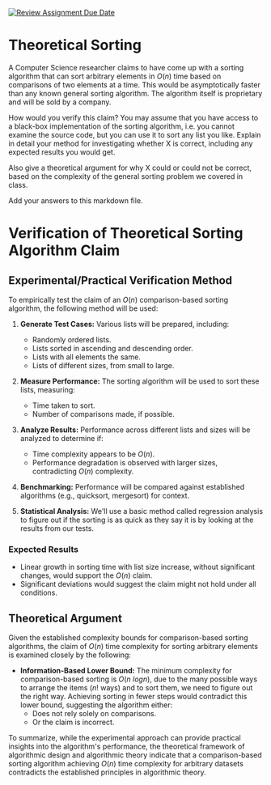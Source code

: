 [![Review Assignment Due Date](https://classroom.github.com/assets/deadline-readme-button-24ddc0f5d75046c5622901739e7c5dd533143b0c8e959d652212380cedb1ea36.svg)](https://classroom.github.com/a/9YUeXH71)
# Theoretical Sorting

A Computer Science researcher claims to have come up with a sorting algorithm
that can sort arbitrary elements in $O(n)$ time based on comparisons of two
elements at a time. This would be asymptotically faster than any known general
sorting algorithm. The algorithm itself is proprietary and will be sold by a
company.

How would you verify this claim? You may assume that you have access to a
black-box implementation of the sorting algorithm, i.e. you cannot examine the
source code, but you can use it to sort any list you like. Explain in detail
your method for investigating whether X is correct, including any expected
results you would get.

Also give a theoretical argument for why X could or could not be correct, based
on the complexity of the general sorting problem we covered in class.

Add your answers to this markdown file.

# Verification of Theoretical Sorting Algorithm Claim

## Experimental/Practical Verification Method

To empirically test the claim of an $O(n)$ comparison-based sorting algorithm, the following method will be used:

1. **Generate Test Cases:** Various lists will be prepared, including:
   - Randomly ordered lists.
   - Lists sorted in ascending and descending order.
   - Lists with all elements the same.
   - Lists of different sizes, from small to large.

2. **Measure Performance:** The sorting algorithm will be used to sort these lists, measuring:
   - Time taken to sort.
   - Number of comparisons made, if possible.

3. **Analyze Results:** Performance across different lists and sizes will be analyzed to determine if:
   - Time complexity appears to be $O(n)$.
   - Performance degradation is observed with larger sizes, contradicting $O(n)$ complexity.

4. **Benchmarking:** Performance will be compared against established algorithms (e.g., quicksort, mergesort) for context.

5. **Statistical Analysis:** We'll use a basic method called regression analysis to figure out if the sorting is as quick as they say it is by looking at the results from our tests.

### Expected Results

- Linear growth in sorting time with list size increase, without significant changes, would support the $O(n)$ claim.
- Significant deviations would suggest the claim might not hold under all conditions.

## Theoretical Argument

Given the established complexity bounds for comparison-based sorting algorithms, the claim of $O(n)$ time complexity for sorting arbitrary elements is examined closely by the following:

- **Information-Based Lower Bound:** The minimum complexity for comparison-based sorting is $O(n\  log n)$, due to the many possible ways to arrange the items ($n!$ ways) and to sort them, we need to figure out the right way. Achieving sorting in fewer steps would contradict this lower bound, suggesting the algorithm either:
  - Does not rely solely on comparisons.
  - Or the claim is incorrect.

To summarize, while the experimental approach can provide practical insights into the algorithm's performance, the theoretical framework of algorithmic design and algorithmic theory indicate that a comparison-based sorting algorithm achieving $O(n)$ time complexity for arbitrary datasets contradicts the established principles in algorithmic theory.


